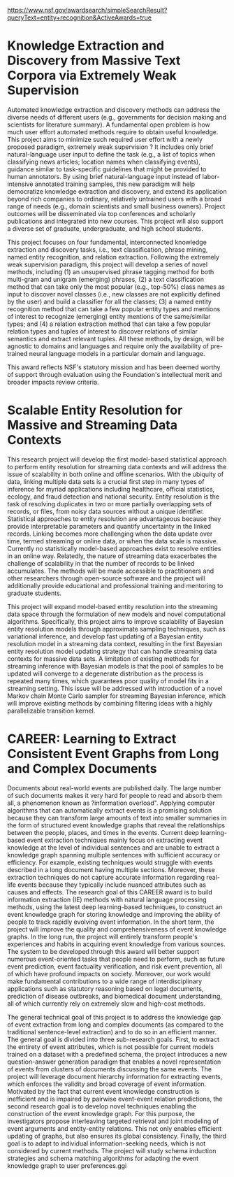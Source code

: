 
https://www.nsf.gov/awardsearch/simpleSearchResult?queryText=entity+recognition&ActiveAwards=true

# Knowledge Extraction and Discovery from Massive Text Corpora via Extremely Weak Supervision
Automated knowledge extraction and discovery methods can address the diverse needs of different users (e.g., governments for decision making and scientists for literature summary). A fundamental open problem is how much user effort automated methods require to obtain useful knowledge. This project aims to minimize such required user effort with a newly proposed paradigm, extremely weak supervision ? It includes only brief natural-language user input to define the task (e.g., a list of topics when classifying news articles; location names when classifying events), guidance similar to task-specific guidelines that might be provided to human annotators. By using brief natural-language input instead of labor-intensive annotated training samples, this new paradigm will help democratize knowledge extraction and discovery, and extend its application beyond rich companies to ordinary, relatively untrained users with a broad range of needs (e.g., domain scientists and small business owners). Project outcomes will be disseminated via top conferences and scholarly publications and integrated into new courses. This project will also support a diverse set of graduate, undergraduate, and high school students.

This project focuses on four fundamental, interconnected knowledge extraction and discovery tasks, i.e., text classification, phrase mining, named entity recognition, and relation extraction. Following the extremely weak supervision paradigm, this project will develop a series of novel methods, including (1) an unsupervised phrase tagging method for both multi-gram and unigram (emerging) phrases, (2) a text classification method that can take only the most popular (e.g., top-50%) class names as input to discover novel classes (i.e., new classes are not explicitly defined by the user) and build a classifier for all the classes; (3) a named entity recognition method that can take a few popular entity types and mentions of interest to recognize (emerging) entity mentions of the same/similar types; and (4) a relation extraction method that can take a few popular relation types and tuples of interest to discover relations of similar semantics and extract relevant tuples. All these methods, by design, will be agnostic to domains and languages and require only the availability of pre-trained neural language models in a particular domain and language.

This award reflects NSF's statutory mission and has been deemed worthy of support through evaluation using the Foundation's intellectual merit and broader impacts review criteria.


# Scalable Entity Resolution for Massive and Streaming Data Contexts
This research project will develop the first model-based statistical approach to perform entity
resolution for streaming data contexts and will address the issue of scalability in both online and
offline scenarios. With the ubiquity of data, linking multiple data sets is a crucial first step in
many types of inference for myriad applications including healthcare, official statistics, ecology,
and fraud detection and national security. Entity resolution is the task of resolving duplicates
in two or more partially overlapping sets of records, or files, from noisy data sources without a
unique identifier. Statistical approaches to entity resolution are advantageous because they provide
interpretable parameters and quantify uncertainty in the linked records. Linking becomes more
challenging when the data update over time, termed streaming or online data, or when the data
scale is massive. Currently no statistically model-based approaches exist to resolve entities in an
online way. Relatedly, the nature of streaming data exacerbates the challenge of scalability in
that the number of records to be linked accumulates. The methods will be made accessible to
practitioners and other researchers through open-source software and the project will additionally
provide educational and professional training and mentoring to graduate students.

This project will expand model-based entity resolution into the streaming data space through
the formulation of new models and novel computational algorithms. Specifically, this project aims to
improve scalability of Bayesian entity resolution models through approximate sampling techniques,
such as variational inference, and develop fast updating of a Bayesian entity resolution model in a
streaming data context, resulting in the first Bayesian entity resolution model updating strategy
that can handle streaming data contexts for massive data sets. A limitation of existing methods for
streaming inference with Bayesian models is that the pool of samples to be updated will converge to
a degenerate distribution as the process is repeated many times, which guarantees poor quality of
model fits in a streaming setting. This issue will be addressed with introduction of a novel Markov
chain Monte Carlo sampler for streaming Bayesian inference, which will improve existing methods
by combining filtering ideas with a highly parallelizable transition kernel.


# CAREER: Learning to Extract Consistent Event Graphs from Long and Complex Documents
Documents about real-world events are published daily. The large number of such documents makes it very hard for people to read and absorb them all, a phenomenon known as ?information overload". Applying computer algorithms that can automatically extract events is a promising solution because they can transform large amounts of text into smaller summaries in the form of structured event knowledge graphs that reveal the relationships between the people, places, and times in the events. Current deep learning-based event extraction techniques mainly focus on extracting event knowledge at the level of individual sentences and are unable to extract a knowledge graph spanning multiple sentences with sufficient accuracy or efficiency. For example, existing techniques would struggle with events described in a long document having multiple sections. Moreover, these extraction techniques do not capture accurate information regarding real-life events because they typically include nuanced attributes such as causes and effects. The research goal of this CAREER award is to build information extraction (IE) methods with natural language processing methods, using the latest deep learning-based techniques, to construct an event knowledge graph for storing knowledge and improving the ability of people to track rapidly evolving event information. In the short term, the project will improve the quality and comprehensiveness of event knowledge graphs. In the long run, the project will entirely transform people's experiences and habits in acquiring event knowledge from various sources. The system to be developed through this award will better support numerous event-oriented tasks that people need to perform, such as future event prediction, event factuality verification, and risk event prevention, all of which have profound impacts on society. Moreover, our work would make fundamental contributions to a wide range of interdisciplinary applications such as statutory reasoning based on legal documents, prediction of disease outbreaks, and biomedical document understanding, all of which currently rely on extremely slow and high-cost methods.

The general technical goal of this project is to address the knowledge gap of event extraction from long and complex documents (as compared to the traditional sentence-level extraction) and to do so in an efficient manner. The general goal is divided into three sub-research goals. First, to extract the entirety of event attributes, which is not possible for current models trained on a dataset with a predefined schema, the project introduces a new question-answer generation paradigm that enables a novel representation of events from clusters of documents discussing the same events. The project will leverage document hierarchy information for extracting events, which enforces the validity and broad coverage of event information. Motivated by the fact that current event knowledge construction is inefficient and is impaired by pairwise event-event relation predictions, the second research goal is to develop novel techniques enabling the construction of the event knowledge graph. For this purpose, the investigators propose interleaving targeted retrieval and joint modeling of event arguments and entity-entity relations. This not only enables efficient updating of graphs, but also ensures its global consistency. Finally, the third goal is to adapt to individual information-seeking needs, which is not considered by current methods. The project will study schema induction strategies and schema matching algorithms for adapting the event knowledge graph to user preferences.ggi
